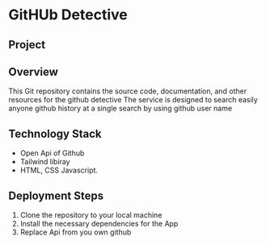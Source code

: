 # GitHUb Detective  

## Project
## Overview


This Git repository contains the source code, documentation, and other resources for the github detective The service is designed to search easily anyone github history at a single search by using github user name

## Technology Stack
- Open Api of Github 
- Tailwind libiray 
- HTML, CSS Javascript.


## Deployment Steps
1. Clone the repository to your local machine
2. Install the necessary dependencies for the App
3. Replace Api from you own github 



